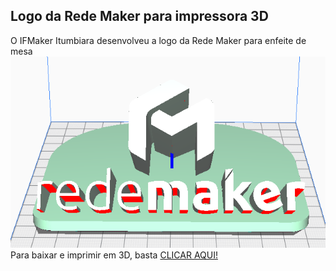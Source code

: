 <h2> Logo da Rede Maker para impressora 3D </h2>
O IFMaker Itumbiara desenvolveu a logo da Rede Maker para enfeite de mesa <br>
<img src="https://github.com/ifmakeriub/redemaker/blob/main/modelo.png" alt="Sistema Completo" width="600" height="*">
Para baixar e imprimir em 3D, basta <a href="https://github.com/ifmakeriub/redemaker/raw/main/modelo2_inclinado-base5mm.zip"> CLICAR AQUI! </a></b>
